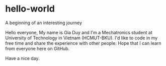 # hello-world
A beginning of an interesting journey

Hello everyone,
My name is Gia Duy and I'm a Mechatronics student at University of Technology in Vietnam (HCMUT-BKU).
I'd like to code in my free time and share the experience with other people.
Hope that I can learn from everyone here on GitHub.

Have a nice day.
